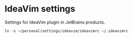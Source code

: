 # IdeaVim settings

Settings for IdeaVim plugin in JetBrains products.

```
ln -s ~/personal/settings/ideavim/ideavimrc ~/.ideavimrc
```
